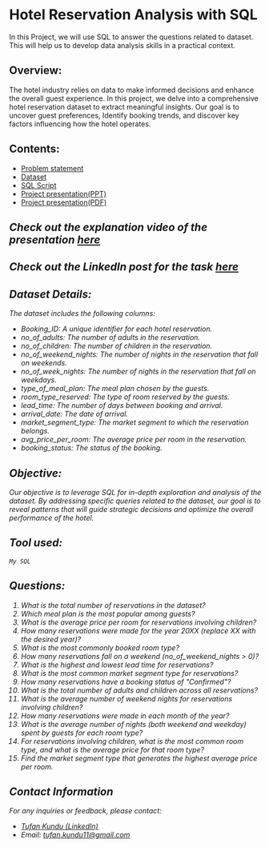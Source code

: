 # Hotel Reservation Analysis with SQL

In this Project, we will use SQL to answer the questions related to dataset. This will help us to develop 
data analysis skills in a practical context. 

## Overview:
The hotel industry relies on data to make informed decisions and enhance the overall guest experience. In this project, we delve into a comprehensive hotel reservation dataset to extract meaningful insights. Our goal is to uncover guest preferences, Identify booking trends, and discover key factors influencing how the hotel operates. 

## Contents:

- <a href = "https://github.com/kindo-tk/Mentorness/blob/main/Task%202_%20Hotel%20reservation%20analysis%20in%20SQL/Problem%20Statement%20-%20Hotel%20Reservation%20Analysis.pdf">Problem statement</a>
- <a href = "https://github.com/kindo-tk/Mentorness/blob/main/Task%202_%20Hotel%20reservation%20analysis%20in%20SQL/Hotel%20Reservation%20Dataset.csv">Dataset</a>
- <a href = "https://github.com/kindo-tk/Mentorness/blob/main/Task%202_%20Hotel%20reservation%20analysis%20in%20SQL/hotel_reservation.sql">SQL Script</a>
- <a href = "https://github.com/kindo-tk/Mentorness/blob/main/Task%202_%20Hotel%20reservation%20analysis%20in%20SQL/hotel_reservation_analysis_presentation.pptx">Project presentation(PPT)</a>
- <a href = "https://github.com/kindo-tk/Mentorness/blob/main/Task%202_%20Hotel%20reservation%20analysis%20in%20SQL/hotel_reservation_analysis_presentation.pdf">Project presentation(PDF)</a>


## <i> Check out the explanation video of the presentation <a href = "https://youtu.be/zWDtxWNLGBM">here</a>

## <i> Check out the LinkedIn post for the task <a href = "https://www.linkedin.com/posts/tufan-kundu-577945221_hotel-reservation-analysis-activity-7210673650222448642-ljkc?utm_source=share&utm_medium=member_desktop">here </a>

## Dataset Details:
The dataset includes the following columns: 
- Booking_ID: A unique identifier for each hotel reservation.
- no_of_adults: The number of adults in the reservation. 
- no_of_children: The number of children in the reservation.
- no_of_weekend_nights: The number of nights in the reservation that fall on 
weekends. 
- no_of_week_nights: The number of nights in the reservation that fall on 
weekdays. 
- type_of_meal_plan: The meal plan chosen by the guests. 
- room_type_reserved: The type of room reserved by the guests.
- lead_time: The number of days between booking and arrival.
- arrival_date: The date of arrival. 
- market_segment_type: The market segment to which the reservation 
belongs. 
- avg_price_per_room: The average price per room in the reservation. 
- booking_status: The status of the booking. 

## Objective:

Our objective is to leverage SQL for in-depth exploration and analysis of the 
dataset. By addressing specific queries related to the dataset, our goal is to reveal patterns that will guide strategic decisions and optimize the overall performance of the hotel.

## Tool used:
`My SQL`

## Questions:

1. What is the total number of reservations in the dataset? 
2. Which meal plan is the most popular among guests? 
3. What is the average price per room for reservations involving children? 
4. How many reservations were made for the year 20XX (replace XX with the desired year)? 
5. What is the most commonly booked room type? 
6. How many reservations fall on a weekend (no_of_weekend_nights > 0)? 
7. What is the highest and lowest lead time for reservations? 
8. What is the most common market segment type for reservations? 
9. How many reservations have a booking status of "Confirmed"? 
10. What is the total number of adults and children across all reservations? 
11. What is the average number of weekend nights for reservations involving children? 
12. How many reservations were made in each month of the year?
13. What is the average number of nights (both weekend and weekday) spent by guests for each room type? 
14. For reservations involving children, what is the most common room type, and what is the average 
price for that room type? 
15. Find the market segment type that generates the highest average price per room.

## Contact Information
For any inquiries or feedback, please contact:

- <a href="https://www.linkedin.com/in/tufan-kundu-577945221/">Tufan Kundu (LinkedIn)</a>
- Email: tufan.kundu11@gmail.com



